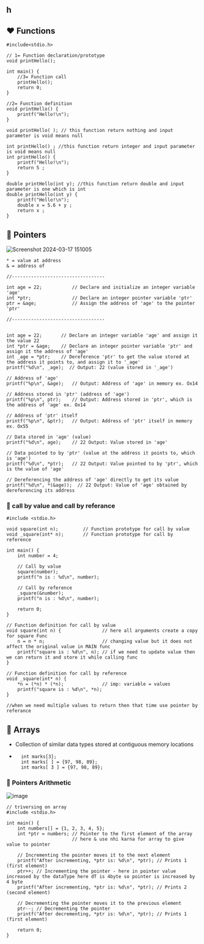 ## h

## ❤️ Functions
```
#include<stdio.h>

// 1= Function declaration/prototype
void printHello();

int main() {
    //3= Function call
    printHello();
    return 0;
}

//2= Function definition
void printHello() {
    printf("Hello!\n");
}

```

```
void printHello( ); // this function return nothing and input parameter is void means null

int printHello() ; //this function return integer and input parameter is void means null
int printHello() {
    printf("Hello!\n");
    return 5 ;
}

double printHello(int y); //this function return double and input parameter is one which is int
double printHello(int y) {
    printf("Hello!\n");
    double x = 5.6 + y ;
    return x ;
}

```

## 🧡 Pointers

![Screenshot 2024-03-17 151005](https://github.com/parthmern/C-Language/assets/125397720/6bd8a270-1650-4686-8309-64aa16c57ffa)

```
* = value at address
& = address of

//----------------------------------

int age = 22;           // Declare and initialize an integer variable 'age'
int *ptr;               // Declare an integer pointer variable 'ptr'
ptr = &age;             // Assign the address of 'age' to the pointer 'ptr'

//----------------------------------


int age = 22;       // Declare an integer variable 'age' and assign it the value 22
int *ptr = &age;    // Declare an integer pointer variable 'ptr' and assign it the address of 'age'
int _age = *ptr;    // Dereference 'ptr' to get the value stored at the address it points to, and assign it to '_age'
printf("%d\n", _age);  // Output: 22 (value stored in '_age')

// Address of 'age'
printf("%p\n", &age);   // Output: Address of 'age' in memory ex. Ox14

// Address stored in 'ptr' (address of 'age')
printf("%p\n", ptr);    // Output: Address stored in 'ptr', which is the address of 'age' ex. Ox14

// Address of 'ptr' itself
printf("%p\n", &ptr);   // Output: Address of 'ptr' itself in memory ex. Ox55

// Data stored in 'age' (value)
printf("%d\n", age);    // 22 Output: Value stored in 'age'  

// Data pointed to by 'ptr' (value at the address it points to, which is 'age')
printf("%d\n", *ptr);   // 22 Output: Value pointed to by 'ptr', which is the value of 'age'

// Dereferencing the address of 'age' directly to get its value
printf("%d\n", *(&age));  // 22 Output: Value of 'age' obtained by dereferencing its address

```
### 💛 call by value and call by referance

```
#include <stdio.h>

void square(int n);         // Function prototype for call by value
void _square(int* n);       // Function prototype for call by reference

int main() {
    int number = 4;

    // Call by value
    square(number);
    printf("n is : %d\n", number);

    // Call by reference
    _square(&number);
    printf("n is : %d\n", number);

    return 0;
}

// Function definition for call by value
void square(int n) {               // here all arguments create a copy for square Func
    n = n * n;                     // changing value but it does not affect the original value in MAIN func
    printf("square is : %d\n", n); // if we need to update value then we can return it and store it while calling func
}

// Function definition for call by reference
void _square(int* n) {
    *n = (*n) * (*n);              // imp: variable = values
    printf("square is : %d\n", *n);
}

//when we need multiple values to return then that time use pointer by referance
```

## 💚 Arrays
- Collection of similar data types stored at contiguous memory locations
- ```
    int marks[3];
    int marks[ ] = {97, 98, 89};
    int marks[ 3 ] = {97, 98, 89};
  ```

### 💙 Pointers Arithmetic
![image](https://github.com/parthmern/C-Language/assets/125397720/882ca709-fd6d-4f6c-be84-a409373c7370)

```
// triversing on array
#include <stdio.h>

int main() {
    int numbers[] = {1, 2, 3, 4, 5};
    int *ptr = numbers; // Pointer to the first element of the array
                        // here & use nhi karna for array to give value to pointer

    // Incrementing the pointer moves it to the next element
    printf("After incrementing, *ptr is: %d\n", *ptr); // Prints 1 (first element)
    ptr++; // Incrementing the pointer - here in pointer value increased by the dataType here dT is 4byte so pointer is increased by 4 byte
    printf("After incrementing, *ptr is: %d\n", *ptr); // Prints 2 (second element)

    // Decrementing the pointer moves it to the previous element
    ptr--; // Decrementing the pointer
    printf("After decrementing, *ptr is: %d\n", *ptr); // Prints 1 (first element)

    return 0;
}

```


